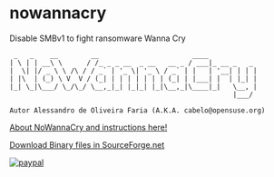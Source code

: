 # nowannacry
Disable SMBv1 to fight ransomware Wanna Cry
```
 _   _    __        __                       ____            
| \ | | __\ \      / /_ _ _ __  _ __   __ _ / ___|_ __ _   _ 
|  \| |/ _ \ \ /\ / / _` | '_ \| '_ \ / _` | |   | '__| | | |
| |\  | (_) \ V  V / (_| | | | | | | | (_| | |___| |  | |_| |
|_| \_|\___/ \_/\_/ \__,_|_| |_|_| |_|\__,_|\____|_|   \__, |
                                                       |___/ 

Autor Alessandro de Oliveira Faria (A.K.A. cabelo@opensuse.org) 
```
[About NoWannaCry and instructions  here!](http://assuntonerd.com.br/nowannacry)

[Download Binary files in SourceForge.net](https://sourceforge.net/projects/owasp-zap-live-cd/files/nowannacry/nowannacry.zip/download)

[![paypal](https://www.paypalobjects.com/en_US/i/btn/btn_donateCC_LG.gif)](https://www.paypal.com/cgi-bin/webscr?cmd=_s-xclick&hosted_button_id=N8CNE6L994BRY)




